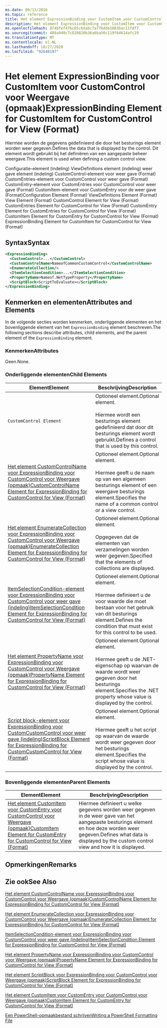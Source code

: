 ```yaml
---
ms.date: 09/13/2016
ms.topic: reference
title: Het element ExpressionBinding voor CustomItem voor CustomControl voor Weergave (opmaak)
description: Het element ExpressionBinding voor CustomItem voor CustomControl voor Weergave (opmaak)
ms.openlocfilehash: 8f4bfef4f6c65c6dabc7a776dda1083bac11fdf7
ms.sourcegitcommit: 488a940c7c828820b36a6ba56c119f64614afc29
ms.translationtype: MT
ms.contentlocale: nl-NL
ms.lasthandoff: 10/27/2020
ms.locfileid: "92648197"
---
```

# <a name="expressionbinding-element-for-customitem-for-customcontrol-for-view-format"></a><span data-ttu-id="3e442-103">Het element ExpressionBinding voor CustomItem voor CustomControl voor Weergave (opmaak)</span><span class="sxs-lookup"><span data-stu-id="3e442-103">ExpressionBinding Element for CustomItem for CustomControl for View (Format)</span></span>

<span data-ttu-id="3e442-104">Hiermee worden de gegevens gedefinieerd die door het besturings element worden weer gegeven.</span><span class="sxs-lookup"><span data-stu-id="3e442-104">Defines the data that is displayed by the control.</span></span> <span data-ttu-id="3e442-105">Dit element wordt gebruikt bij het definiëren van een aangepaste beheer weergave.</span><span class="sxs-lookup"><span data-stu-id="3e442-105">This element is used when defining a custom control view.</span></span>

<span data-ttu-id="3e442-106">Configuratie-element (indeling) ViewDefinitions element (indeling) weer gave element (indeling) CustomControl-element voor weer gave (Format) CustomEntries-element voor CustomControl voor weer gave (Format) CustomEntry-element voor CustomEntries voor CustomControl voor weer gave (Format) CustomItem-element voor CustomEntry voor de weer gave (Format)</span><span class="sxs-lookup"><span data-stu-id="3e442-106">Configuration Element (Format) ViewDefinitions Element (Format) View Element (Format) CustomControl Element for View (Format) CustomEntries Element for CustomControl for View (Format) CustomEntry Element for CustomEntries for CustomControl for View (Format) CustomItem Element for CustomEntry for CustomControl for View (Format) ExpressionBinding Element for CustomItem for CustomControl for View (Format)</span></span>

## <a name="syntax"></a><span data-ttu-id="3e442-107">Syntax</span><span class="sxs-lookup"><span data-stu-id="3e442-107">Syntax</span></span>

```xml
<ExpressionBinding>
  <CustomControl>...</CustomControl>
  <CustomControlName>NameofCommonCustomControl</CustomControlName>
  <EnumerateCollection/>
  <ItemSelectionCondition>...</ItemSelectionCondition>
  <PropertyName>Nameof.NetTypeProperty</PropertyName>
  <ScriptBlock>ScriptToEvaluate></ScriptBlock>
</ExpressionBinding>
```

## <a name="attributes-and-elements"></a><span data-ttu-id="3e442-108">Kenmerken en elementen</span><span class="sxs-lookup"><span data-stu-id="3e442-108">Attributes and Elements</span></span>

<span data-ttu-id="3e442-109">In de volgende secties worden kenmerken, onderliggende elementen en het bovenliggende element van het `ExpressionBinding` element beschreven.</span><span class="sxs-lookup"><span data-stu-id="3e442-109">The following sections describe attributes, child elements, and the parent element of the `ExpressionBinding` element.</span></span>

### <a name="attributes"></a><span data-ttu-id="3e442-110">Kenmerken</span><span class="sxs-lookup"><span data-stu-id="3e442-110">Attributes</span></span>

<span data-ttu-id="3e442-111">Geen.</span><span class="sxs-lookup"><span data-stu-id="3e442-111">None.</span></span>

### <a name="child-elements"></a><span data-ttu-id="3e442-112">Onderliggende elementen</span><span class="sxs-lookup"><span data-stu-id="3e442-112">Child Elements</span></span>

|<span data-ttu-id="3e442-113">Element</span><span class="sxs-lookup"><span data-stu-id="3e442-113">Element</span></span>|<span data-ttu-id="3e442-114">Beschrijving</span><span class="sxs-lookup"><span data-stu-id="3e442-114">Description</span></span>|
|-------------|-----------------|
|`CustomControl Element`|<span data-ttu-id="3e442-115">Optioneel element.</span><span class="sxs-lookup"><span data-stu-id="3e442-115">Optional element.</span></span><br /><br /> <span data-ttu-id="3e442-116">Hiermee wordt een besturings element gedefinieerd dat door dit besturings element wordt gebruikt.</span><span class="sxs-lookup"><span data-stu-id="3e442-116">Defines a control that is used by this control.</span></span>|
|[<span data-ttu-id="3e442-117">Het element CustomControlName voor ExpressionBinding voor CustomControl voor Weergave (opmaak)</span><span class="sxs-lookup"><span data-stu-id="3e442-117">CustomControlName Element for ExpressionBinding for CustomControl for View (Format)</span></span>](./customcontrolname-element-for-expressionbinding-for-customcontrol-for-view-format.md)|<span data-ttu-id="3e442-118">Optioneel element.</span><span class="sxs-lookup"><span data-stu-id="3e442-118">Optional element.</span></span><br /><br /> <span data-ttu-id="3e442-119">Hiermee geeft u de naam op van een algemeen besturings element of een weergave besturings element.</span><span class="sxs-lookup"><span data-stu-id="3e442-119">Specifies the name of a common control or a view control.</span></span>|
|[<span data-ttu-id="3e442-120">Het element EnumerateCollection voor ExpressionBinding voor CustomControl voor Weergave (opmaak)</span><span class="sxs-lookup"><span data-stu-id="3e442-120">EnumerateCollection Element for ExpressionBinding for CustomControl for View (Format)</span></span>](./enumeratecollection-element-for-expressionbinding-for-customcontrol-for-view-format.md)|<span data-ttu-id="3e442-121">Optioneel element.</span><span class="sxs-lookup"><span data-stu-id="3e442-121">Optional element.</span></span><br /><br /> <span data-ttu-id="3e442-122">Opgegeven dat de elementen van verzamelingen worden weer gegeven.</span><span class="sxs-lookup"><span data-stu-id="3e442-122">Specified that the elements of collections are displayed.</span></span>|
|[<span data-ttu-id="3e442-123">ItemSelectionCondition-element voor ExpressionBinding voor CustomControl voor weer gave (indeling)</span><span class="sxs-lookup"><span data-stu-id="3e442-123">ItemSelectionCondition Element for ExpressionBinding for CustomControl for View (Format)</span></span>](./itemselectioncondition-element-for-expressionbinding-for-customcontrol-format.md)|<span data-ttu-id="3e442-124">Optioneel element.</span><span class="sxs-lookup"><span data-stu-id="3e442-124">Optional element.</span></span><br /><br /> <span data-ttu-id="3e442-125">Hiermee definieert u de voor waarde die moet bestaan voor het gebruik van dit besturings element.</span><span class="sxs-lookup"><span data-stu-id="3e442-125">Defines the condition that must exist for this control to be used.</span></span>|
|[<span data-ttu-id="3e442-126">Het element PropertyName voor ExpressionBinding voor CustomControl voor Weergave (opmaak)</span><span class="sxs-lookup"><span data-stu-id="3e442-126">PropertyName Element for ExpressionBinding for CustomControl for View (Format)</span></span>](./propertyname-element-for-expressionbinding-for-customcontrol-for-view-format.md)|<span data-ttu-id="3e442-127">Optioneel element.</span><span class="sxs-lookup"><span data-stu-id="3e442-127">Optional element.</span></span><br /><br /> <span data-ttu-id="3e442-128">Hiermee geeft u de .NET-eigenschap op waarvan de waarde wordt weer gegeven door het besturings element.</span><span class="sxs-lookup"><span data-stu-id="3e442-128">Specifies the .NET property whose value is displayed by the control.</span></span>|
|[<span data-ttu-id="3e442-129">Script block-element voor ExpressionBinding voor CustomCustomControl voor weer gave (indeling)</span><span class="sxs-lookup"><span data-stu-id="3e442-129">ScriptBlock Element for ExpressionBinding for CustomCustomControl for View (Format)</span></span>](./scriptblock-element-for-expressionbinding-for-customcontrol-for-view-format.md)|<span data-ttu-id="3e442-130">Optioneel element.</span><span class="sxs-lookup"><span data-stu-id="3e442-130">Optional element.</span></span><br /><br /> <span data-ttu-id="3e442-131">Hiermee geeft u het script op waarvan de waarde wordt weer gegeven door het besturings element.</span><span class="sxs-lookup"><span data-stu-id="3e442-131">Specifies the script whose value is displayed by the control.</span></span>|

### <a name="parent-elements"></a><span data-ttu-id="3e442-132">Bovenliggende elementen</span><span class="sxs-lookup"><span data-stu-id="3e442-132">Parent Elements</span></span>

|<span data-ttu-id="3e442-133">Element</span><span class="sxs-lookup"><span data-stu-id="3e442-133">Element</span></span>|<span data-ttu-id="3e442-134">Beschrijving</span><span class="sxs-lookup"><span data-stu-id="3e442-134">Description</span></span>|
|-------------|-----------------|
|[<span data-ttu-id="3e442-135">Het element CustomItem voor CustomEntry voor CustomControl voor Weergave (opmaak)</span><span class="sxs-lookup"><span data-stu-id="3e442-135">CustomItem Element for CustomEntry for CustomControl for View (Format)</span></span>](./customitem-element-for-customentry-for-customcontrol-for-view-format.md)|<span data-ttu-id="3e442-136">Hiermee definieert u welke gegevens worden weer gegeven in de weer gave van het aangepaste besturings element en hoe deze worden weer gegeven.</span><span class="sxs-lookup"><span data-stu-id="3e442-136">Defines what data is displayed by the custom control view and how it is displayed.</span></span>|

## <a name="remarks"></a><span data-ttu-id="3e442-137">Opmerkingen</span><span class="sxs-lookup"><span data-stu-id="3e442-137">Remarks</span></span>

## <a name="see-also"></a><span data-ttu-id="3e442-138">Zie ook</span><span class="sxs-lookup"><span data-stu-id="3e442-138">See Also</span></span>

[<span data-ttu-id="3e442-139">Het element CustomControlName voor ExpressionBinding voor CustomControl voor Weergave (opmaak)</span><span class="sxs-lookup"><span data-stu-id="3e442-139">CustomControlName Element for ExpressionBinding for CustomControl for View (Format)</span></span>](./customcontrolname-element-for-expressionbinding-for-customcontrol-for-view-format.md)

[<span data-ttu-id="3e442-140">Het element EnumerateCollection voor ExpressionBinding voor CustomControl voor Weergave (opmaak)</span><span class="sxs-lookup"><span data-stu-id="3e442-140">EnumerateCollection Element for ExpressionBinding for CustomControl for View (Format)</span></span>](./enumeratecollection-element-for-expressionbinding-for-customcontrol-for-view-format.md)

[<span data-ttu-id="3e442-141">ItemSelectionCondition-element voor ExpressionBinding voor CustomControl voor weer gave (indeling)</span><span class="sxs-lookup"><span data-stu-id="3e442-141">ItemSelectionCondition Element for ExpressionBinding for CustomControl for View (Format)</span></span>](./itemselectioncondition-element-for-expressionbinding-for-customcontrol-format.md)

[<span data-ttu-id="3e442-142">Het element PropertyName voor ExpressionBinding voor CustomControl voor Weergave (opmaak)</span><span class="sxs-lookup"><span data-stu-id="3e442-142">PropertyName Element for ExpressionBinding for CustomControl for View (Format)</span></span>](./propertyname-element-for-expressionbinding-for-customcontrol-for-view-format.md)

[<span data-ttu-id="3e442-143">Het element ScriptBlock voor ExpressionBinding voor CustomControl voor Weergave (opmaak)</span><span class="sxs-lookup"><span data-stu-id="3e442-143">ScriptBlock Element for ExpressionBinding for CustomControl for View (Format)</span></span>](./scriptblock-element-for-expressionbinding-for-customcontrol-for-view-format.md)

[<span data-ttu-id="3e442-144">Het element CustomItem voor CustomEntry voor CustomControl voor Weergave (opmaak)</span><span class="sxs-lookup"><span data-stu-id="3e442-144">CustomItem Element for CustomEntry for CustomControl for View (Format)</span></span>](./customitem-element-for-customentry-for-customcontrol-for-view-format.md)

[<span data-ttu-id="3e442-145">Een PowerShell-opmaakbestand schrijven</span><span class="sxs-lookup"><span data-stu-id="3e442-145">Writing a PowerShell Formatting File</span></span>](./writing-a-powershell-formatting-file.md)
